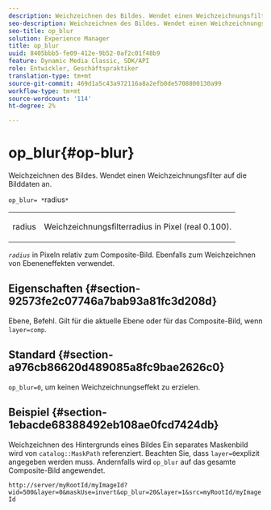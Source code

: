 ```yaml
---
description: Weichzeichnen des Bildes. Wendet einen Weichzeichnungsfilter auf die Bilddaten an.
seo-description: Weichzeichnen des Bildes. Wendet einen Weichzeichnungsfilter auf die Bilddaten an.
seo-title: op_blur
solution: Experience Manager
title: op_blur
uuid: 8405bbb5-fe09-412e-9b52-0af2c01f48b9
feature: Dynamic Media Classic, SDK/API
role: Entwickler, Geschäftspraktiker
translation-type: tm+mt
source-git-commit: 469d1a5c43a972116a8a2efb0de5708800130a99
workflow-type: tm+mt
source-wordcount: '114'
ht-degree: 2%

---
```



# op_blur{#op-blur}

Weichzeichnen des Bildes. Wendet einen Weichzeichnungsfilter auf die Bilddaten an.

`op_blur= *`radius`*`

<table id="simpletable_1DD41D819BE74130A77ECFC28486F70A"> 
 <tr class="strow"> 
  <td class="stentry"> <p><span class="varname"> radius</span> </p> </td> 
  <td class="stentry"> <p>Weichzeichnungsfilterradius in Pixel (real 0.100). </p></td> 
 </tr> 
</table>

*`radius`* in Pixeln relativ zum Composite-Bild. Ebenfalls zum Weichzeichnen von Ebeneneffekten verwendet.

## Eigenschaften {#section-92573fe2c07746a7bab93a81fc3d208d}

Ebene, Befehl. Gilt für die aktuelle Ebene oder für das Composite-Bild, wenn `layer=comp`.

## Standard {#section-a976cb86620d489085a8fc9bae2626c0}

`op_blur=0`, um keinen Weichzeichnungseffekt zu erzielen.

## Beispiel {#section-1ebacde68388492eb108ae0fcd7424db}

Weichzeichnen des Hintergrunds eines Bildes Ein separates Maskenbild wird von `catalog::MaskPath` referenziert. Beachten Sie, dass `layer=0`explizit angegeben werden muss. Andernfalls wird `op_blur` auf das gesamte Composite-Bild angewendet.

`http://server/myRootId/myImageId?wid=500&layer=0&maskUse=invert&op_blur=20&layer=1&src=myRootId/myImageId`
